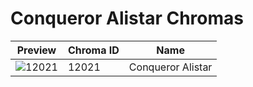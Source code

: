 # Conqueror Alistar Chromas

| Preview | Chroma ID | Name |
|---------|-----------|------|
| ![12021](https://raw.communitydragon.org/latest/plugins/rcp-be-lol-game-data/global/default/v1/champion-chroma-images/12/12021.png) | 12021 | Conqueror Alistar |
